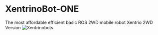 # XentrinoBot-ONE

The most affordable efficient basic ROS 2WD mobile robot
Xentrio 2WD Version
![Xentrinobots ](https://github.com/hi-techno-barrio/XentrinoBot-ONE/tree/main/img/XentrinoBot-ONE.png)


